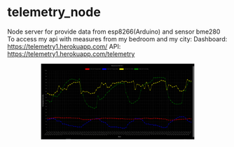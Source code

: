 # telemetry_node
Node server for provide data from esp8266(Arduino) and sensor bme280 <br>
To access my api with measures from my bedroom and my city:
Dashboard: https://telemetry1.herokuapp.com/
API: https://telemetry1.herokuapp.com/telemetry

<p align="center">
  <img src="https://github.com/vsmon/telemetry_node/blob/master/src/assets/images/screenshot.PNG" width="350" alt="accessibility text">
</p>
